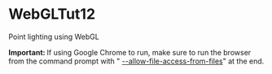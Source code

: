 # WebGLTut12
Point lighting using WebGL

<b>Important: </b>If using Google Chrome to run, make sure to run the browser from the command prompt with " <a href="http://www.chrome-allow-file-access-from-file.com/">--allow-file-access-from-files</a>" at the end.
